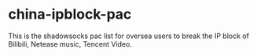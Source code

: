 # china-ipblock-pac
This is the shadowsocks pac list for oversea users to break the IP block of Bilibili, Netease music, Tencent Video.
